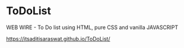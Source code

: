 # ToDoList
WEB WIRE - To Do list using HTML, pure CSS and vanilla JAVASCRIPT

https://itsaditisaraswat.github.io/ToDoList/
